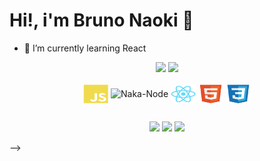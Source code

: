 # Hi!, i'm Bruno Naoki 👋

- 🌱 I’m currently learning React

<div style="display: inline_block " align="center">
<img aling="center" height="150px" src="https://github-readme-stats.vercel.app/api?username=nakawakawaka&show_icons=true&hide_border=true&theme=tokyonight" />

<img height="150px" src="https://github-readme-stats.vercel.app/api/top-langs/?username=nakawakawaka&hide_border=true&layout=compact&theme=tokyonight" />
</div> 
  
<div style="display: inline_block " align="center"><br>
  <img align="center" alt="Naka-Js" height="30" width="40" src="https://raw.githubusercontent.com/devicons/devicon/master/icons/javascript/javascript-plain.svg">
  <img align="center" alt="Naka-Node" height="30" width="40" src="https://cdn.jsdelivr.net/gh/devicons/devicon/icons/nodejs/nodejs-original.svg" />
  <img align="center" alt="Naka-React" height="30" width="40" src="https://raw.githubusercontent.com/devicons/devicon/master/icons/react/react-original.svg">
  <img align="center" alt="Naka-HTML" height="30" width="40" src="https://raw.githubusercontent.com/devicons/devicon/master/icons/html5/html5-original.svg">
  <img align="center" alt="Naka-CSS" height="30" width="40" src="https://raw.githubusercontent.com/devicons/devicon/master/icons/css3/css3-original.svg">
</div>

  ##
  
<div align="center"> 
  <a href="https://instagram.com/bnnakamura" target="_blank"><img src="https://img.shields.io/badge/-Instagram-%23E4405F?style=for-the-badge&logo=instagram&logoColor=white" target="_blank"></a>
  <a href = "mailto:bruno.naoki.nakamura@gmail.com"><img src="https://img.shields.io/badge/Gmail-D14836?style=for-the-badge&logo=gmail&logoColor=white" target="_blank"></a>
  <a href="https://www.linkedin.com/in/bruno-naoki-nakamura" target="_blank"><img src="https://img.shields.io/badge/-LinkedIn-%230077B5?style=for-the-badge&logo=linkedin&logoColor=white" target="_blank"></a>   
</div>
  
-->
